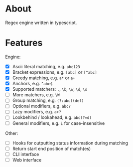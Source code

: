 # About

Regex engine written in typescript.

# Features

Engine:
- [x] Ascii literal matching, e.g. `abc123`
- [x] Bracket expressions, e.g. `[abc]` or `[^abc]`
- [x] Greedy matching, e.g. `a*` or `a+`
- [x] Anchors, e.g. `^abc$`
- [x] Supported matchers: `.`, `\b`, `\w`, `\d`, `\s`
- [ ] More matchers, e.g. `\W`
- [ ] Group matching, e.g. `(?:abc)(def)`
- [ ] Optional modifiers, e.g. `abc?`
- [ ] Lazy modifiers, e.g. `a+?`
- [ ] Lookbehind / lookahead, e.g. `abc(?=d)`
- [ ] General modifiers, e.g. `i` for case-insensitive

Other:
- [ ] Hooks for outputting status information during matching
- [ ] Return start end position of match(es)
- [ ] CLI interface
- [ ] Web interface
